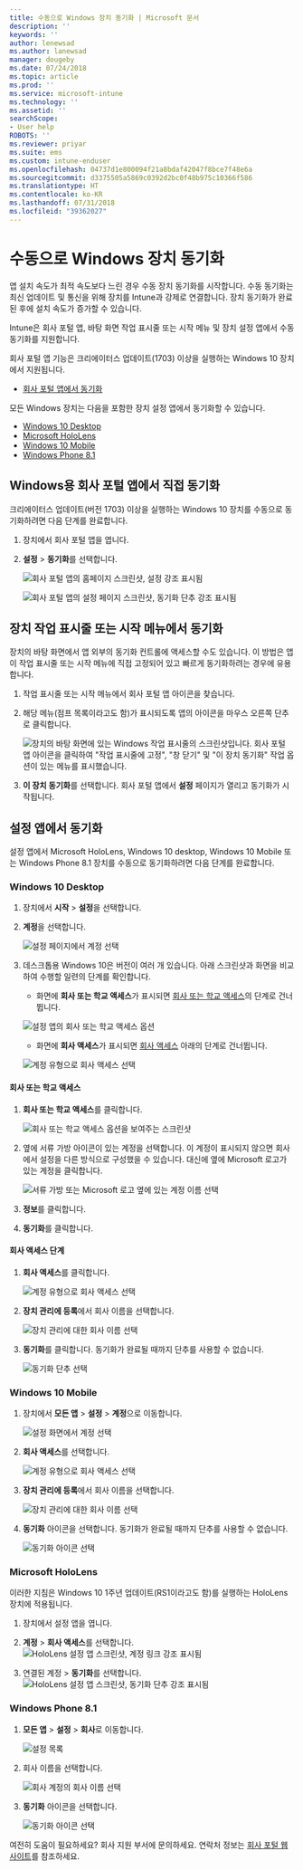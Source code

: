 ```yaml
---
title: 수동으로 Windows 장치 동기화 | Microsoft 문서
description: ''
keywords: ''
author: lenewsad
ms.author: lanewsad
manager: dougeby
ms.date: 07/24/2018
ms.topic: article
ms.prod: ''
ms.service: microsoft-intune
ms.technology: ''
ms.assetid: ''
searchScope:
- User help
ROBOTS: ''
ms.reviewer: priyar
ms.suite: ems
ms.custom: intune-enduser
ms.openlocfilehash: 04737d1e800094f21a8bdaf42047f8bce7f48e6a
ms.sourcegitcommit: d3375505a5869c0392d2bc0f48b975c10366f586
ms.translationtype: HT
ms.contentlocale: ko-KR
ms.lasthandoff: 07/31/2018
ms.locfileid: "39362027"
---
```

# <a name="sync-your-windows-device-manually"></a>수동으로 Windows 장치 동기화

앱 설치 속도가 최적 속도보다 느린 경우 수동 장치 동기화를 시작합니다. 수동 동기화는 최신 업데이트 및 통신을 위해 장치를 Intune과 강제로 연결합니다. 장치 동기화가 완료된 후에 설치 속도가 증가할 수 있습니다.

Intune은 회사 포털 앱, 바탕 화면 작업 표시줄 또는 시작 메뉴 및 장치 설정 앱에서 수동 동기화를 지원합니다. 

회사 포털 앱 기능은 크리에이터스 업데이트(1703) 이상을 실행하는 Windows 10 장치에서 지원됩니다. 
* [회사 포털 앱에서 동기화](#Sync-from-Company-Portal-app-for-Windows)  

모든 Windows 장치는 다음을 포함한 장치 설정 앱에서 동기화할 수 있습니다.

* [Windows 10 Desktop](#windows-10-desktop)  
* [Microsoft HoloLens](#microsoft-hololens)   
* [Windows 10 Mobile](#windows-10-mobile)  
* [Windows Phone 8.1](#windows-phone-81)    

## <a name="sync-directly-from-company-portal-app-for-windows"></a>Windows용 회사 포털 앱에서 직접 동기화
크리에이터스 업데이트(버전 1703) 이상을 실행하는 Windows 10 장치를 수동으로 동기화하려면 다음 단계를 완료합니다.

1.  장치에서 회사 포털 앱을 엽니다.

2.  **설정** > **동기화**를 선택합니다.

    ![회사 포털 앱의 홈페이지 스크린샷, 설정 강조 표시됨](./media/RS1_homePage_settings_04.png)  
    
    ![회사 포털 앱의 설정 페이지 스크린샷, 동기화 단추 강조 표시됨](./media/RS1_settingspage_sync05.png)  

## <a name="sync-from-device-taskbar-or-start-menu"></a>장치 작업 표시줄 또는 시작 메뉴에서 동기화   

장치의 바탕 화면에서 앱 외부의 동기화 컨트롤에 액세스할 수도 있습니다. 이 방법은 앱이 작업 표시줄 또는 시작 메뉴에 직접 고정되어 있고 빠르게 동기화하려는 경우에 유용합니다.  

1. 작업 표시줄 또는 시작 메뉴에서 회사 포털 앱 아이콘을 찾습니다.  
2. 해당 메뉴(점프 목록이라고도 함)가 표시되도록 앱의 아이콘을 마우스 오른쪽 단추로 클릭합니다.  

    ![장치의 바탕 화면에 있는 Windows 작업 표시줄의 스크린샷입니다. 회사 포털 앱 아이콘을 클릭하여 "작업 표시줄에 고정", "창 닫기" 및 "이 장치 동기화" 작업 옵션이 있는 메뉴를 표시했습니다.](./media/sync-device-from-start-menu-1807.png)  

3. **이 장치 동기화**를 선택합니다. 회사 포털 앱에서 **설정** 페이지가 열리고 동기화가 시작됩니다.  

## <a name="sync-from-settings-app"></a>설정 앱에서 동기화 
설정 앱에서 Microsoft HoloLens, Windows 10 desktop, Windows 10 Mobile 또는 Windows Phone 8.1 장치를 수동으로 동기화하려면 다음 단계를 완료합니다.  

### <a name="windows-10-desktop"></a>Windows 10 Desktop
1. 장치에서 **시작** > **설정**을 선택합니다.

2. **계정**을 선택합니다.

    ![설정 페이지에서 계정 선택](./media/win10pc-sync-2-settings-accounts.png)  

3. 데스크톱용 Windows 10은 버전이 여러 개 있습니다. 아래 스크린샷과 화면을 비교하여 수행할 일련의 단계를 확인합니다. 

    * 화면에 **회사 또는 학교 액세스**가 표시되면 [회사 또는 학교 액세스](#access-work-or-school)의 단계로 건너뜁니다.

    ![설정 앱의 회사 또는 학교 액세스 옵션](./media/w10-enroll-rs1-connect-to-work-or-school.png)  

    * 화면에 **회사 액세스**가 표시되면 [회사 액세스](#work-access) 아래의 단계로 건너뜁니다.  

    ![계정 유형으로 회사 액세스 선택](./media/win10pc-sync-3-work-access.png)

#### <a name="access-work-or-school-steps"></a>회사 또는 학교 액세스

1. **회사 또는 학교 액세스**를 클릭합니다.

    ![회사 또는 학교 액세스 옵션을 보여주는 스크린샷](./media/w10-enroll-rs1-connect-to-work-or-school.png)  

2. 옆에 서류 가방 아이콘이 있는 계정을 선택합니다. 이 계정이 표시되지 않으면 회사에서 설정을 다른 방식으로 구성했을 수 있습니다. 대신에 옆에 Microsoft 로고가 있는 계정을 클릭합니다.

     ![서류 가방 또는 Microsoft 로고 옆에 있는 계정 이름 선택](./media/win10pc-rs1-sync-info-button.png)

3. **정보**를 클릭합니다. 

4. **동기화**를 클릭합니다. 

#### <a name="work-access-steps"></a>회사 액세스 단계

1.  **회사 액세스**를 클릭합니다.

    ![계정 유형으로 회사 액세스 선택](./media/win10pc-sync-3-work-access.png)

2. **장치 관리에 등록**에서 회사 이름을 선택합니다.

    ![장치 관리에 대한 회사 이름 선택](./media/win10pc-sync-4-tap-com-name.png)

3. **동기화**를 클릭합니다. 동기화가 완료될 때까지 단추를 사용할 수 없습니다.

    ![동기화 단추 선택](./media/win10pc-sync-5-tap-sync.png)  


### <a name="windows-10-mobile"></a>Windows 10 Mobile

   1. 장치에서 **모든 앱** > **설정** > **계정**으로 이동합니다.

       ![설정 화면에서 계정 선택](./media/win10m-sync-1-settings-accounts.png)

   2. **회사 액세스**를 선택합니다.

       ![계정 유형으로 회사 액세스 선택](./media/win10m-sync-2-work-access.png)

   3. **장치 관리에 등록**에서 회사 이름을 선택합니다.

       ![장치 관리에 대한 회사 이름 선택](./media/win10m-sync-3-tap-comp-name.png)

   4. **동기화** 아이콘을 선택합니다. 동기화가 완료될 때까지 단추를 사용할 수 없습니다.

       ![동기화 아이콘 선택](./media/win10m-sync-4-tap-sync.png)  
### <a name="microsoft-hololens"></a>Microsoft HoloLens  
이러한 지침은 Windows 10 1주년 업데이트(RS1이라고도 함)를 실행하는 HoloLens 장치에 적용됩니다. 
1.  장치에서 설정 앱을 엽니다.  

2.  **계정** > **회사 액세스**를 선택합니다.  
    ![HoloLens 설정 앱 스크린샷, 계정 링크 강조 표시됨](./media/RS1_holoLens_SettingsRS1_Accounts_06.png)  

3.  연결된 계정 > **동기화**를 선택합니다. ![HoloLens 설정 앱 스크린샷, 동기화 단추 강조 표시됨](./media/RS1_holoLens_SyncRS1_Sync_08.png)  

### <a name="windows-phone-81"></a>Windows Phone 8.1

1. **모든 앱** > **설정** > **회사**로 이동합니다.

    ![설정 목록](./media/wp81-1-sync-settings-workplace.png)

2. 회사 이름을 선택합니다.

    ![회사 계정의 회사 이름 선택](./media/wp81-2-sync-tap-compname.png)

3. **동기화** 아이콘을 선택합니다.

    ![동기화 아이콘 선택](./media/wp81-3-sync-tap-sync-button.png)

여전히 도움이 필요하세요? 회사 지원 부서에 문의하세요. 연락처 정보는 [회사 포털 웹 사이트](https://portal.manage.microsoft.com#HelpDeskDialog)를 참조하세요.
